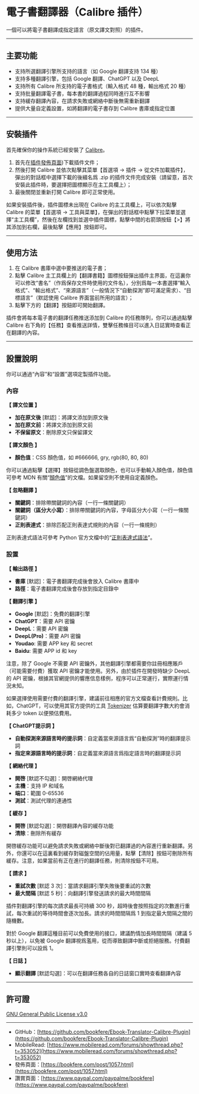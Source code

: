 # 電子書翻譯器（Calibre 插件）

一個可以將電子書翻譯成指定語言（原文譯文對照）的插件。

---

## 主要功能

* 支持所選翻譯引擎所支持的語言（如 Google 翻譯支持 134 種）
* 支持多種翻譯引擎，包括 Google 翻譯、ChatGPT 以及 DeepL
* 支持所有 Calibre 所支持的電子書格式（輸入格式 48 種，輸出格式 20 種）
* 支持批量翻譯電子書，每本書的翻譯過程同時進行互不影響
* 支持緩存翻譯內容，在請求失敗或網絡中斷後無需重新翻譯
* 提供大量自定義設置，如將翻譯的電子書存到 Calibre 書庫或指定位置

---

## 安裝插件

首先確保你的操作系統已經安裝了 [Calibre](https://calibre-ebook.com/)。

1. 首先在[插件發佈頁面](https://github.com/bookfere/Ebook-Translator-Calibre-Plugin/releases))下載插件文件；
2. 然後打開 Calibre 並依次點擊其菜單【首選項 → 插件 → 從文件加載插件】，彈出的對話框中選擇下載的後綴名爲 .zip 的插件文件完成安裝（請留意，首次安裝此插件時，要選擇把圖標顯示在主工具欄上）；
3. 最後關閉並重新打開 Calibre 即可正常使用。

如果安裝插件後，插件圖標未出現在 Calibre 的主工具欄上，可以依次點擊 Calibre 的菜單【首選項 → 工具與菜單】，在彈出的對話框中點擊下拉菜單並選擇“主工具欄”，然後在左欄找到並選中插件圖標，點擊中間的右箭頭按鈕【>】將其添加到右欄，最後點擊【應用】按鈕即可。

---

## 使用方法

1. 在 Calibre 書庫中選中要推送的電子書；
2. 點擊 Calibre 主工具欄上的【翻譯書籍】圖標按鈕彈出插件主界面，在這裏你可以修改“書名”（作爲保存文件時使用的文件名），分別爲每一本書選擇“輸入格式”、“輸出格式”、“來源語言”（一般情況下“自動探測”即可滿足需求）、“目標語言”（默認使用 Calibre 界面當前所用的語言）；
3. 點擊下方的【翻譯】按鈕即可開始翻譯。

插件會將每本電子書的翻譯任務推送添加到 Calibre 的任務隊列，你可以通過點擊 Calibre 右下角的【任務】查看推送詳情，雙擊任務條目可以進入日誌實時查看正在翻譯的內容。

---

## 設置說明

你可以通過“內容”和“設置”選項定製插件功能。

### 內容

__【 譯文位置 】__

* __加在原文後__ [默認]：將譯文添加到原文後
* __加在原文前__：將譯文添加到原文前
* __不保留原文__：刪除原文只保留譯文

__【 譯文顏色 】__

* __顏色值__：CSS 顏色值，如 #666666, gry, rgb(80, 80, 80)

你可以通過點擊【選擇】按鈕從調色盤選取顏色，也可以手動輸入顏色值，顏色值可參考 MDN 有關“[顏色值](https://developer.mozilla.org/en-US/docs/Web/CSS/color_value)”的文檔。如果留空則不使用自定義顏色。

__【 忽略翻譯 】__

* __關鍵詞__：排除帶關鍵詞的內容（一行一條關鍵詞）
* __關鍵詞（區分大小寫）__：排除帶關鍵詞的內容，字母區分大小寫（一行一條關鍵詞）
* __正則表達式__：排除匹配正則表達式規則的內容（一行一條規則）

正則表達式語法可參考 Python 官方文檔中的“[正則表達式語法](https://docs.python.org/3/library/re.html#regular-expression-syntax)”。

### 設置

__【 輸出路徑 】__

* __書庫__ [默認]：電子書翻譯完成後會放入 Calibre 書庫中
* __路徑__：電子書翻譯完成後會存放到指定目錄中

__【 翻譯引擎 】__

* __Google__ [默認]：免費的翻譯引擎
* __ChatGPT__：需要 API 密鑰
* __DeepL__：需要 API 密鑰
* __DeepL(Pro)__：需要 API 密鑰
* __Youdao__: 需要 APP key 和 secret
* __Baidu__: 需要 APP id 和 key

注意，除了 Google 不需要 API 密鑰外，其他翻譯引擎都需要你註冊相應賬戶（可能需要付費）獲取 API 密鑰才能使用。另外，由於插件在開發時缺少 DeepL 的 API 密鑰，根據其官網提供的響應信息樣例，程序可以正常運行，實際運行情況未知。

如果選擇使用需要付費的翻譯引擎，建議前往相應的官方文檔查看計費規則。比如，ChatGPT，可以使用其官方提供的工具 [Tokenizer](https://platform.openai.com/tokenizer) 估算要翻譯字數大約會消耗多少 token 以便預估費用。

__【 ChatGPT提示詞 】__

* __自動探測來源語言時的提示詞__：自定義當來源語言爲“自動探測”時的翻譯提示詞
* __指定來源語言時的提示詞__：自定義當來源語言爲指定語言時的翻譯提示詞

__【 網絡代理 】__

* __開啓__ [默認不勾選]：開啓網絡代理
* __主機__：支持 IP 和域名
* __端口__：範圍 0-65536
* __測試__：測試代理的連通性

__【 緩存 】__

* __開啓__ [默認勾選]：開啓翻譯內容的緩存功能
* __清除__：刪除所有緩存

開啓緩存功能可以避免請求失敗或網絡中斷後對已翻譯過的內容進行重新翻譯。另外，你還可以在這裏看到緩存對磁盤空間的佔用量，點擊【清除】按鈕可刪除所有緩存。注意，如果當前有正在進行的翻譯任務，則清除按鈕不可用。

__【 請求 】__

* __重試次數__ [默認 3 次]：當請求翻譯引擎失敗後要重試的次數
* __最大間隔__ [默認 5 秒]：向翻譯引擎發送請求的最大時間間隔

插件對翻譯引擎的每次請求最長可持續 300 秒，超時後會按照指定的次數進行重試，每次重試的等待時間會逐次加長。請求的時間間隔爲 1 到指定最大間隔之間的隨機數。

對於 Google 翻譯這種目前可以免費使用的接口，建議酌情加長時間間隔（建議 5 秒以上），以免被 Google 翻譯視爲濫用，從而導致翻譯中斷或拒絕服務。付費翻譯引擎則可以設爲 1。

__【 日誌 】__

* __顯示翻譯__ [默認勾選]：可以在翻譯任務各自的日誌窗口實時查看翻譯內容

---

## 許可證

[GNU General Public License v3.0](https://www.gnu.org/licenses/gpl-3.0.en.html)

---

* GitHub：[https://github.com/bookfere/Ebook-Translator-Calibre-Plugin](https://github.com/bookfere/Ebook-Translator-Calibre-Plugin)
* MobileRead: [https://www.mobileread.com/forums/showthread.php?t=353052](https://www.mobileread.com/forums/showthread.php?t=353052)
* 發佈頁面：[https://bookfere.com/post/1057.html](https://bookfere.com/post/1057.html)
* 讚賞頁面：[https://www.paypal.com/paypalme/bookfere](https://www.paypal.com/paypalme/bookfere)
